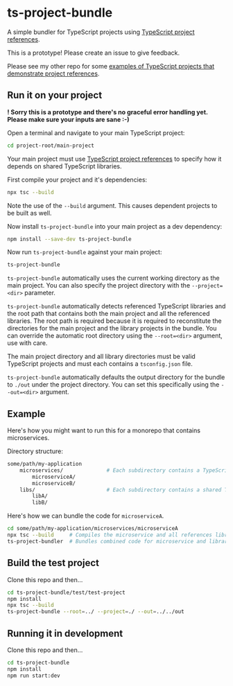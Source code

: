 # ts-project-bundle

A simple bundler for TypeScript projects using [TypeScript project references](https://www.typescriptlang.org/docs/handbook/project-references.html).

This is a prototype! Please create an issue to give feedback.

Please see my other repo for some [examples of TypeScript projects that demonstrate project references](https://github.com/ashleydavis/sharing-typescript-code-libraries).

## Run it on your project

**! Sorry this is a prototype and there's no graceful error handling yet. Please make sure your inputs are sane :-)**

Open a terminal and navigate to your main TypeScript project:

```bash
cd project-root/main-project
```

Your main project must use [TypeScript project references](https://www.typescriptlang.org/docs/handbook/project-references.html) to specify how it depends on shared TypeScript libraries.

First compile your project and it's dependencies:

```bash
npx tsc --build
```

Note the use of the `--build` argument. This causes dependent projects to be built as well.

Now install `ts-project-bundle` into your main project as a dev dependency:

```bash
npm install --save-dev ts-project-bundle
```

Now run `ts-project-bundle` against your main project:

```bash
ts-project-bundle
```

`ts-project-bundle` automatically uses the current working directory as the main project. You can also specify the project directory with the `--project=<dir>` parameter.

`ts-project-bundle` automatically detects referenced TypeScript libraries and the root path that contains both the main project and all the referenced libraries. The root path is required because it is required to reconstitute the directories for the main project and the library projects in the bundle. You can override the automatic root directory using the `--root=<dir>` argument, use with care.

The main project directory and all library directories must be valid TypeScript projects and must each contains a `tsconfig.json` file.

`ts-project-bundle` automatically defaults the output directory for the bundle to `./out` under the project directory. You can set this specifically using the `--out=<dir>` argument.

## Example

Here's how you might want to run this for a monorepo that contains microservices.

Directory structure:

```bash
some/path/my-application
    microservices/              # Each subdirectory contains a TypeScript microservice.
        microserviceA/
        microserviceB/
    libs/                       # Each subdirectory contains a shared TypeScript library.
        libA/
        libB/
```

Here's how we can bundle the code for `microserviceA`.

```bash
cd some/path/my-application/microservices/microserviceA
npx tsc --build     # Compiles the microservice and all references libraries.
ts-project-bundler  # Bundles combined code for microservice and libraries in the .out directory.
```

## Build the test project

Clone this repo and then...

```bash
cd ts-project-bundle/test/test-project
npm install 
npx tsc --build
ts-project-bundle --root=../ --project=./ --out=../../out
```

## Running it in development

Clone this repo and then...

```bash
cd ts-project-bundle
npm install
npm run start:dev
```